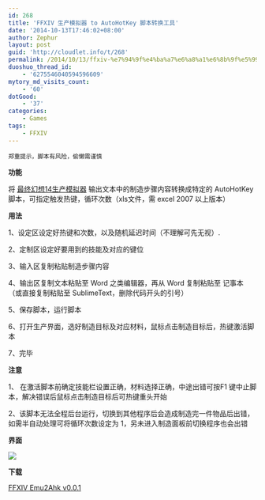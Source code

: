 ```yaml
---
id: 268
title: 'FFXIV 生产模拟器 to AutoHotKey 脚本转换工具'
date: '2014-10-13T17:46:02+08:00'
author: Zephur
layout: post
guid: 'http://cloudlet.info/t/268'
permalink: /2014/10/13/ffxiv-%e7%94%9f%e4%ba%a7%e6%a8%a1%e6%8b%9f%e5%99%a8-to-autohotkey-%e8%84%9a%e6%9c%ac%e8%bd%ac%e6%8d%a2%e5%b7%a5%e5%85%b7/
duoshuo_thread_id:
    - '6275546040594596609'
mytory_md_visits_count:
    - '60'
dotGood:
    - '37'
categories:
    - Games
tags:
    - FFXIV
---
```


`郑重提示，脚本有风险，偷懒需谨慎`

**功能**

将 [最终幻想14生产模拟器](http://shendeng.17173.com/ff14/emu/) 输出文本中的制造步骤内容转换成特定的 AutoHotKey 脚本，可指定触发热键，循环次数（xls文件，需 excel 2007 以上版本）

<!-- more -->

**用法**

1、设定区设定好热键和次数，以及随机延迟时间（不理解可先无视）.

2、定制区设定好要用到的技能及对应的键位

3、输入区复制粘贴制造步骤内容

4、输出区复制文本粘贴至 Word 之类编辑器，再从 Word 复制粘贴至 记事本 （或直接复制粘贴至 SublimeText，删除代码开头的引号）

5、保存脚本，运行脚本

6、打开生产界面，选好制造目标及对应材料，鼠标点击制造目标后，热键激活脚本

7、完毕

**注意**

1、 在激活脚本前确定技能栏设置正确，材料选择正确，中途出错可按F1 键中止脚本，解决错误后鼠标点击制造目标后可热键重头开始

2、该脚本无法全程后台运行，切换到其他程序后会造成制造完一件物品后出错，如需半自动处理可将循环次数设定为 1，另未进入制造面板前切换程序也会出错

**界面**

[![](http://s0.cloudlet.info/201410/2840/47747_z.jpg)](http://s0.cloudlet.info/201410/2840/47747_o.jpg)

**下载**

[FFXIV Emu2Ahk v0.0.1](http://pan.baidu.com/s/1bn4bxFL)